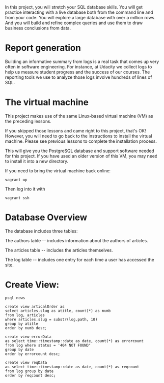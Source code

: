 In this project, you will stretch your SQL database skills. You will get practice interacting with a live database both from the command line and from your code. You will explore a large database with over a million rows. And you will build and refine complex queries and use them to draw business conclusions from data.

# Report generation
Building an informative summary from logs is a real task that comes up very often in software engineering. For instance, at Udacity we collect logs to help us measure student progress and the success of our courses. The reporting tools we use to analyze those logs involve hundreds of lines of SQL.

# The virtual machine
This project makes use of the same Linux-based virtual machine (VM) as the preceding lessons.

If you skipped those lessons and came right to this project, that's OK! However, you will need to go back to the instructions to install the virtual machine. Please see previous lessons to complete the installation process.

This will give you the PostgreSQL database and support software needed for this project. If you have used an older version of this VM, you may need to install it into a new directory.

If you need to bring the virtual machine back online:

    vagrant up
Then log into it with 

    vagrant ssh

# Database Overview

The database includes three tables:

The authors table -- includes information about the authors of articles.

The articles table -- includes the articles themselves.

The log table -- includes one entry for each time a user has accessed the site.

# Create View:

    psql news

    create view articalOrder as 
    select articles.slug as atitle, count(*) as numb 
    from log, articles 
    where articles.slug = substr(log.path, 10) 
    group by atitle 
    order by numb desc;

    create view errorData 
    as select time::timestamp::date as date, count(*) as errorcount  
    from log where status = '404 NOT FOUND' 
    group by date 
    order by errorcount desc;

    create view reqData 
    as select time::timestamp::date as date, count(*) as reqcount  
    from log group by date 
    order by reqcount desc;
